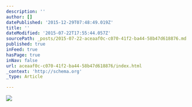 ```yaml
---
description: ''
author: []
datePublished: '2015-12-29T07:48:49.019Z'
title: ''
dateModified: '2015-07-22T17:55:44.057Z'
sourcePath: _posts/2015-07-22-aceaaf0c-c070-41f2-ba44-58b47d618876.md
published: true
inFeed: true
hasPage: true
inNav: false
url: aceaaf0c-c070-41f2-ba44-58b47d618876/index.html
_context: 'http://schema.org'
_type: Article

---
```

![](https://the-grid-user-content.s3-us-west-2.amazonaws.com/a91990f5-017f-4a13-af7a-274afdea14ba.jpg)